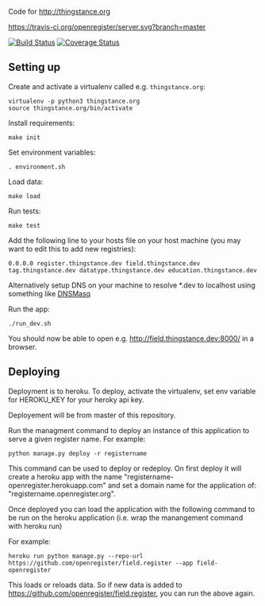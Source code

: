 Code for http://thingstance.org

https://travis-ci.org/openregister/server.svg?branch=master

[![Build Status](https://travis-ci.org/openregister/server.svg)](https://travis-ci.org/openregister/server) [![Coverage Status](https://coveralls.io/repos/thingstance/thingstance.org/badge.svg)](https://coveralls.io/r/thingstance/thingstance.org)

Setting up
----------

Create and activate a virtualenv called e.g. `thingstance.org`:

    virtualenv -p python3 thingstance.org
    source thingstance.org/bin/activate

Install requirements:

    make init

Set environment variables:

    . environment.sh

Load data:

    make load

Run tests:

    make test

Add the following line to your hosts file on your host machine (you may want to edit this to add new registries):

    0.0.0.0 register.thingstance.dev field.thingstance.dev tag.thingstance.dev datatype.thingstance.dev education.thingstance.dev

Alternatively setup DNS on your machine to resolve \*.dev to localhost using something like [DNSMasq](http://www.toddandrae.com/?p=111)

Run the app:

    ./run_dev.sh

You should now be able to open e.g. http://field.thingstance.dev:8000/ in a browser.


Deploying
----------

Deployment is to heroku. To deploy, activate the virtualenv, set env variable for HEROKU_KEY for your heroky api key.

Deployement will be from master of this repository.

Run the managment command to deploy an instance of this application to serve a given register name. For example:

```
python manage.py deploy -r registername
```

This command can be used to deploy or redeploy. On first deploy it will create a heroku app with the name "registername-openregister.herokuapp.com" and set a domain name for the application of: "registername.openregister.org".

Once deployed you can load the application with the following command to be run on the heroku application (i.e. wrap the manangement command with heroku run)

For example:

```
heroku run python manage.py --repo-url https://github.com/openregister/field.register --app field-openregister
```

This loads or reloads data. So if new data is added to https://github.com/openregister/field.register, you can run the above again.


